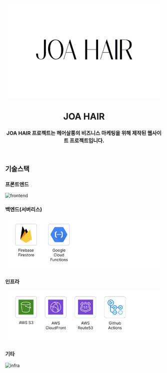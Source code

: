 <div align="center">
  <img src="public/og/joahair-og.png" width="600px" height="300px" title="px(픽셀) 크기 설정" alt="joa hair"></img><br/>

  # JOA HAIR

  ### JOA HAIR 프로젝트는 헤어살롱의 비즈니스 마케팅을 위해 제작된 웹사이트 프로젝트입니다.
</div>

<br>

## 기술스택

### 프론트엔드

<img src="https://firebasestorage.googleapis.com/v0/b/stackticon-81399.appspot.com/o/images%2F1721152767589?alt=media&token=fd2d6e30-a9fb-4431-8411-b6254377e470" width="700px" title="px(픽셀) 크기 설정" alt="frontend"></img>

### 백엔드(서버리스)
<img src="src/assets/imgs/png/backendStack.png" width="700px" title="px(픽셀) 크기 설정" alt="backend"></img>

### 인프라
<img src="src/assets/imgs/png/infraStack.png" width="700px" title="px(픽셀) 크기 설정" alt="infra"></img>

### 기타
<img src="https://firebasestorage.googleapis.com/v0/b/stackticon-81399.appspot.com/o/images%2F1721154920303?alt=media&token=7576a85e-3b25-4ba0-b084-38950f9e7e20" width="700px" title="px(픽셀) 크기 설정" alt="infra"></img>
